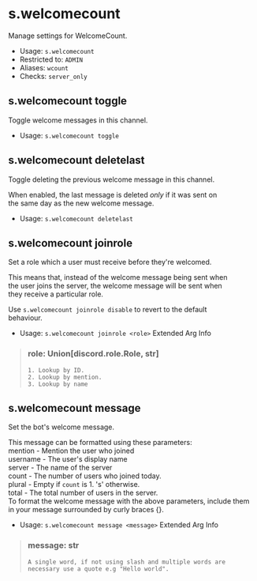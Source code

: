 # s.welcomecount
Manage settings for WelcomeCount.<br/>
 - Usage: `s.welcomecount`
 - Restricted to: `ADMIN`
 - Aliases: `wcount`
 - Checks: `server_only`
## s.welcomecount toggle
Toggle welcome messages in this channel.<br/>
 - Usage: `s.welcomecount toggle`
## s.welcomecount deletelast
Toggle deleting the previous welcome message in this channel.<br/>

When enabled, the last message is deleted *only* if it was sent on<br/>
the same day as the new welcome message.<br/>
 - Usage: `s.welcomecount deletelast`
## s.welcomecount joinrole
Set a role which a user must receive before they're welcomed.<br/>

This means that, instead of the welcome message being sent when<br/>
the user joins the server, the welcome message will be sent when<br/>
they receive a particular role.<br/>

Use `s.welcomecount joinrole disable` to revert to the default<br/>
behaviour.<br/>
 - Usage: `s.welcomecount joinrole <role>`
Extended Arg Info
> ### role: Union[discord.role.Role, str]
> 
> 
>     1. Lookup by ID.
>     2. Lookup by mention.
>     3. Lookup by name
> 
>     
## s.welcomecount message
Set the bot's welcome message.<br/>

This message can be formatted using these parameters:<br/>
    mention - Mention the user who joined<br/>
    username - The user's display name<br/>
    server - The name of the server<br/>
    count - The number of users who joined today.<br/>
    plural - Empty if `count` is 1. 's' otherwise.<br/>
    total - The total number of users in the server.<br/>
To format the welcome message with the above parameters, include them<br/>
in your message surrounded by curly braces {}.<br/>
 - Usage: `s.welcomecount message <message>`
Extended Arg Info
> ### message: str
> ```
> A single word, if not using slash and multiple words are necessary use a quote e.g "Hello world".
> ```

